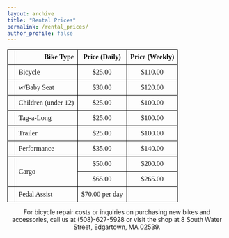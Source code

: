 ```yaml
---
layout: archive
title: "Rental Prices"
permalink: /rental_prices/
author_profile: false
---
```


<style>
  table {
    width: auto;
    font-size: 12pt;
    font-family: Georgia, serif;
    border-collapse: collapse;
    margin: 0 auto; /* Center the table */
  }
  th, td {
    padding: 8px;
    text-align: left;
    border: 1px solid black;
  }
  .price-column {
    text-align: center;
  }
  .type-column {
    text-align: right;
  }
</style>

<table>
  <thead>
    <tr>
      <th></th>
      <th class="type-column">Bike Type</th>
      <th class="price-column">Price (Daily)</th>
      <th class="price-column">Price (Weekly)</th>
    </tr>
  </thead>
  <tbody>
    <tr>
      <td></td>
      <td>Bicycle</td>
      <td class="price-column">&dollar;25.00</td>
      <td class="price-column">&dollar;110.00</td>
    </tr>
    <tr>
      <td></td>
      <td>w/Baby Seat</td>
      <td class="price-column">&dollar;30.00</td>
      <td class="price-column">&dollar;120.00</td>
    </tr>
    <tr>
      <td></td>
      <td>Children (under 12)</td>
      <td class="price-column">&dollar;25.00</td>
      <td class="price-column">&dollar;100.00</td>
    </tr>
    <tr>
      <td></td>
      <td>Tag-a-Long</td>
      <td class="price-column">&dollar;25.00</td>
      <td class="price-column">&dollar;100.00</td>
    </tr>
    <tr>
      <td></td>
      <td>Trailer</td>
      <td class="price-column">&dollar;25.00</td>
      <td class="price-column">&dollar;100.00</td>
    </tr>
    <tr>
      <td></td>
      <td>Performance</td>
      <td class="price-column">&dollar;35.00</td>
      <td class="price-column">&dollar;140.00</td>
    </tr>
    <tr>
      <td rowspan="2"></td>
      <td rowspan="2">Cargo</td>
      <td class="price-column">&dollar;50.00</td>
      <td class="price-column">&dollar;200.00</td>
    </tr>
    <tr>
      <td class="price-column">&dollar;65.00</td>
      <td class="price-column">&dollar;265.00</td>
    </tr>
    <tr>
      <td></td>
      <td>Pedal Assist</td>
      <td class="price-column">&dollar;70.00 per day</td>
      <td></td>
    </tr>
  </tbody>
</table>

<p align="center">For bicycle repair costs or inquiries on purchasing new bikes and accessories, call us at (508)-627-5928 or visit the shop at 8 South Water Street, Edgartown, MA 02539.</p>
